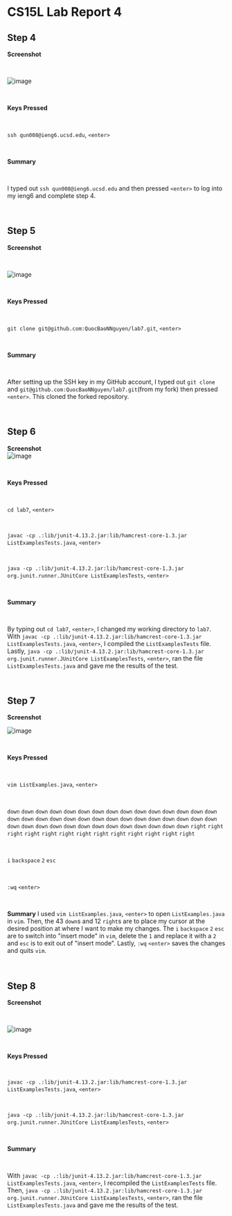 # CS15L Lab Report 4
## Step 4
**Screenshot**

<br/>

![image](https://github.com/QuocBaoNNguyen/cse15l-lab-reports/assets/156359008/c87c18a4-ee96-4240-898c-551f9835c2f2)

<br/>

**Keys Pressed**

<br/>

`ssh qun008@ieng6.ucsd.edu`, `<enter>`

<br/>

**Summary**

<br/>

I typed out `ssh qun008@ieng6.ucsd.edu` and then pressed `<enter>` to log into my ieng6 and complete step 4.

<br/>

## Step 5

**Screenshot**

<br/>

![image](https://github.com/QuocBaoNNguyen/cse15l-lab-reports/assets/156359008/8f39987b-782f-416b-b286-7137acf4b535)

<br/>

**Keys Pressed**

<br/>

`git clone git@github.com:QuocBaoNNguyen/lab7.git`, `<enter>`

<br/>

**Summary**

<br/>

After setting up the SSH key in my GitHub account, I typed out 
`git clone` and `git@github.com:QuocBaoNNguyen/lab7.git`(from my fork) then pressed `<enter>`. This cloned the forked repository.

<br/>

## Step 6
**Screenshot**
<br/>
![image](https://github.com/QuocBaoNNguyen/cse15l-lab-reports/assets/156359008/8317f078-2700-4c7f-b81f-b619b9d87a9e)


<br/>

**Keys Pressed**

<br/>

`cd lab7`, `<enter>`

<br/>

`javac -cp .:lib/junit-4.13.2.jar:lib/hamcrest-core-1.3.jar ListExamplesTests.java`, `<enter>`

<br/>

`java -cp .:lib/junit-4.13.2.jar:lib/hamcrest-core-1.3.jar org.junit.runner.JUnitCore ListExamplesTests`, `<enter>`

<br/>

**Summary**

<br/>

By typing out `cd lab7`, `<enter>`, I changed my working directory to `lab7`. With `javac -cp .:lib/junit-4.13.2.jar:lib/hamcrest-core-1.3.jar ListExamplesTests.java`, `<enter>`, I compiled the `ListExamplesTests` file. Lastly, `java -cp .:lib/junit-4.13.2.jar:lib/hamcrest-core-1.3.jar org.junit.runner.JUnitCore ListExamplesTests`, `<enter>`, ran the file `ListExamplesTests.java` and gave me the results of the test.

<br/>

## Step 7
**Screenshot**
<br/>

![image](https://github.com/QuocBaoNNguyen/cse15l-lab-reports/assets/156359008/66dba0f9-1b4b-4750-b493-e905fae3ec7f)

<br/>

**Keys Pressed**

<br/>

`vim ListExamples.java`, `<enter>`

<br/>

`down` `down` `down` `down` `down` `down` `down` `down` `down` `down` `down` `down` `down` `down` `down` `down` `down` `down` `down` `down` `down` `down` `down` `down` `down` `down` `down` `down` `down` `down` `down` `down` `down` `down` `down` `down` `down` `down` `down` `down` `down` `down` `down` `right` `right` `right` `right` `right` `right` `right` `right` `right` `right` `right` `right` `right` 

<br/>

`i` `backspace` `2` `esc`

<br/>

`:wq` `<enter>`

<br>

**Summary**
I used `vim ListExamples.java`, `<enter>` to open `ListExamples.java` in `vim`. Then, the 43 `down`s and 12 `right`s are to place my cursor at the desired position at where I want to make my changes. The `i` `backspace` `2` `esc` are to switch into "insert mode" in `vim`, delete the `1` and replace it with a `2` and `esc` is to exit out of "insert mode". Lastly, `:wq` `<enter>` saves the changes and quits `vim`.

<br/>

## Step 8

**Screenshot**

<br/>

![image](https://github.com/QuocBaoNNguyen/cse15l-lab-reports/assets/156359008/4bc9b3dc-77fa-4671-8b6b-8e3b06a96c17)


<br/>

 **Keys Pressed**

<br/>

`javac -cp .:lib/junit-4.13.2.jar:lib/hamcrest-core-1.3.jar ListExamplesTests.java`, `<enter>`

<br/>

`java -cp .:lib/junit-4.13.2.jar:lib/hamcrest-core-1.3.jar org.junit.runner.JUnitCore ListExamplesTests`, `<enter>`

<br/>

**Summary**

<br/>

With `javac -cp .:lib/junit-4.13.2.jar:lib/hamcrest-core-1.3.jar ListExamplesTests.java`, `<enter>`, I recompiled the `ListExamplesTests` file. Then, `java -cp .:lib/junit-4.13.2.jar:lib/hamcrest-core-1.3.jar org.junit.runner.JUnitCore ListExamplesTests`, `<enter>`, ran the file `ListExamplesTests.java` and gave me the results of the test.

<br/>







